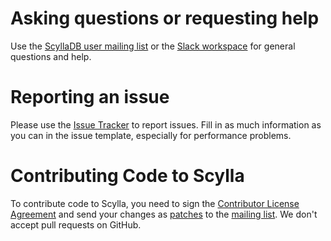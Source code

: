 # Asking questions or requesting help

Use the [ScyllaDB user mailing list](https://groups.google.com/forum/#!forum/scylladb-users) or the [Slack workspace](http://slack.scylladb.com) for general questions and help.

# Reporting an issue

Please use the [Issue Tracker](https://github.com/scylladb/scylla/issues/) to report issues.  Fill in as much information as you can in the issue template, especially for performance problems.

# Contributing Code to Scylla

To contribute code to Scylla, you need to sign the [Contributor License Agreement](https://www.scylladb.com/open-source/contributor-agreement/) and send your changes as [patches](https://github.com/scylladb/scylla/wiki/Formatting-and-sending-patches) to the [mailing list](https://groups.google.com/forum/#!forum/scylladb-dev). We don't accept pull requests on GitHub.
